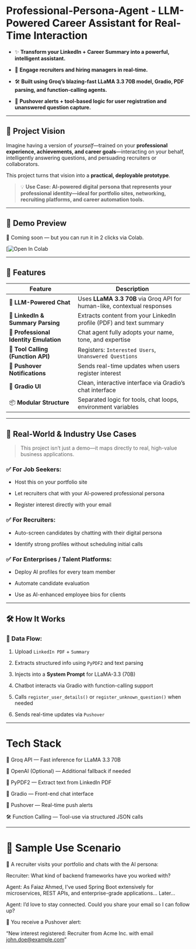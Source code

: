 # Professional-Persona-Agent - LLM-Powered Career Assistant for Real-Time Interaction

- ✨ **Transform your LinkedIn + Career Summary into a powerful, intelligent assistant.**

- 🤝 **Engage recruiters and hiring managers in real-time.**

- 🛠️ **Built using **Groq’s blazing-fast LLaMA 3.3 70B model**, Gradio, PDF parsing, and function-calling agents.**

- 🔔 **Pushover alerts + tool-based logic for user registration and unanswered question capture.**

---

## 🎯 Project Vision

Imagine having a version of *yourself*—trained on your **professional experience, achievements, and career goals**—interacting on your behalf, intelligently answering questions, and persuading recruiters or collaborators.

This project turns that vision into a **practical, deployable prototype**.

> 💡 **Use Case: AI-powered digital persona that **represents your professional identity**—ideal for portfolio sites, networking, recruiting platforms, and career automation tools.**

---

## 🚀 Demo Preview

🎥 Coming soon — but you can run it in 2 clicks via Colab.

[![Open In Colab](https://colab.research.google.com/drive/1-2I36TNX-rm85aMQx7_eCsHJUzVTlfoa?usp=sharing)

---

## 🧩 Features

| Feature | Description |
|--------|-------------|
| 💬 **LLM-Powered Chat** | Uses **LLaMA 3.3 70B** via Groq API for human-like, contextual responses |
| 📄 **LinkedIn & Summary Parsing** | Extracts content from your LinkedIn profile (PDF) and text summary |
| 🧠 **Professional Identity Emulation** | Chat agent fully adopts your name, tone, and expertise |
| 🔗 **Tool Calling (Function API)** | Registers: `Interested Users`, `Unanswered Questions` |
| 🔔 **Pushover Notifications** | Sends real-time updates when users register interest |
| 🧪 **Gradio UI** | Clean, interactive interface via Gradio’s chat interface |
| 📦 **Modular Structure** | Separated logic for tools, chat loops, environment variables |

---

## 🏢 Real-World & Industry Use Cases

> This project isn’t just a demo—it maps directly to real, high-value business applications.

### ✅ **For Job Seekers:**

- Host this on your portfolio site
  
- Let recruiters chat with your AI-powered professional persona
  
- Register interest directly with your email

### ✅ **For Recruiters:**

- Auto-screen candidates by chatting with their digital persona
  
- Identify strong profiles without scheduling initial calls

### ✅ **For Enterprises / Talent Platforms:**

- Deploy AI profiles for every team member
  
- Automate candidate evaluation
  
- Use as AI-enhanced employee bios for clients

---

## 🛠️ How It Works

### 📁 Data Flow:

1. Upload `LinkedIn PDF` + `Summary`
   
2. Extracts structured info using `PyPDF2` and text parsing
   
3. Injects into a **System Prompt** for LLaMA-3.3 (70B)
   
4. Chatbot interacts via Gradio with function-calling support
   
5. Calls `register_user_details()` or `register_unknown_question()` when needed
    
10. Sends real-time updates via `Pushover`

---

# Tech Stack

🧠 Groq API — Fast inference for LLaMA 3.3 70B

🤖 OpenAI (Optional) — Additional fallback if needed

📄 PyPDF2 — Extract text from LinkedIn PDF

💬 Gradio — Front-end chat interface

🔔 Pushover — Real-time push alerts

🛠️ Function Calling — Tool-use via structured JSON calls

---
# 📌 Sample Use Scenario

🧑 A recruiter visits your portfolio and chats with the AI persona:

Recruiter: What kind of backend frameworks have you worked with?

Agent: As Faiaz Ahmed, I've used Spring Boot extensively for microservices, REST APIs, and enterprise-grade applications...
Later...

Agent: I’d love to stay connected. Could you share your email so I can follow up?

🔔 You receive a Pushover alert:

“New interest registered: Recruiter from Acme Inc. with email john.doe@example.com”
